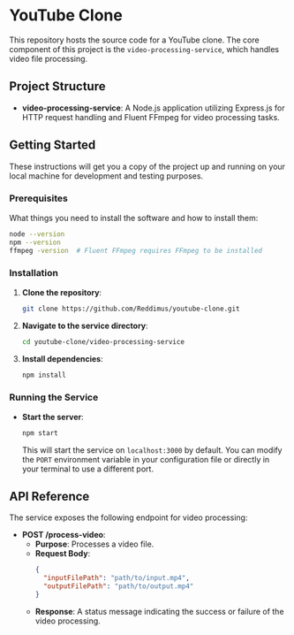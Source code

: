 
# YouTube Clone

This repository hosts the source code for a YouTube clone. The core component of this project is the `video-processing-service`, which handles video file processing.

## Project Structure

- **video-processing-service**: A Node.js application utilizing Express.js for HTTP request handling and Fluent FFmpeg for video processing tasks.

## Getting Started

These instructions will get you a copy of the project up and running on your local machine for development and testing purposes.

### Prerequisites

What things you need to install the software and how to install them:

```sh
node --version
npm --version
ffmpeg -version  # Fluent FFmpeg requires FFmpeg to be installed
```

### Installation

1. **Clone the repository**:
   ```sh
   git clone https://github.com/Reddimus/youtube-clone.git
   ```

2. **Navigate to the service directory**:
   ```sh
   cd youtube-clone/video-processing-service
   ```

3. **Install dependencies**:
   ```sh
   npm install
   ```

### Running the Service

- **Start the server**:
  ```sh
  npm start
  ```

  This will start the service on `localhost:3000` by default. You can modify the `PORT` environment variable in your configuration file or directly in your terminal to use a different port.

## API Reference

The service exposes the following endpoint for video processing:

- **POST /process-video**:
  - **Purpose**: Processes a video file.
  - **Request Body**:
    ```json
    {
      "inputFilePath": "path/to/input.mp4",
      "outputFilePath": "path/to/output.mp4"
    }
    ```
  - **Response**: A status message indicating the success or failure of the video processing.
